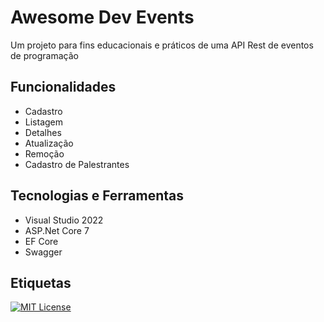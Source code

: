 
# Awesome Dev Events

Um projeto para fins educacionais e práticos de uma API Rest de eventos de programação




## Funcionalidades

- Cadastro
- Listagem
- Detalhes
- Atualização
- Remoção
- Cadastro de Palestrantes



## Tecnologias e Ferramentas
- Visual Studio 2022
- ASP.Net Core 7
- EF Core
- Swagger
## Etiquetas

[![MIT License](https://img.shields.io/badge/License-MIT-green.svg)](https://choosealicense.com/licenses/mit/)


